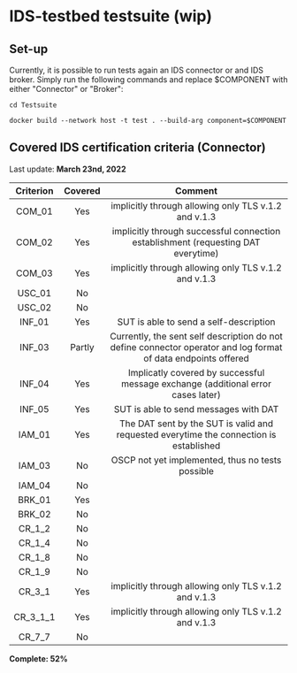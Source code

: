 # IDS-testbed testsuite (wip)

## Set-up
Currently, it is possible to run tests again an IDS connector or and IDS broker. Simply run the following commands and replace $COMPONENT with either "Connector" or "Broker":

`cd Testsuite`

`docker build --network host -t test . --build-arg component=$COMPONENT`

## Covered IDS certification criteria (Connector)
Last update: **March 23nd, 2022**

| Criterion  | Covered  | Comment  |
| :---:      | :-:      | :-:      |
| COM_01     |   Yes    | implicitly through allowing only TLS v.1.2 and v.1.3 |
| COM_02     |   Yes    | implicitly through successful connection establishment (requesting DAT everytime) |
| COM_03     |   Yes    | implicitly through allowing only TLS v.1.2 and v.1.3 |
| USC_01     |   No     |          |
| USC_02     |   No     |          |
| INF_01     |   Yes     | SUT is able to send a self-description |
| INF_03     |   Partly | Currently, the sent self description do not define connector operator and log format of data endpoints offered |
| INF_04     |   Yes     | Implicatly covered by successful message exchange (additional error cases later) |
| INF_05     |   Yes     |    SUT is able to send messages with DAT   |  
| IAM_01     |   Yes     |   The DAT sent by the SUT is valid and requested everytime the connection is established       |
| IAM_03     |   No     |   OSCP not yet implemented, thus no tests possible      |
| IAM_04     |   No     |          |
| BRK_01     |   Yes     |          |
| BRK_02     |   No     |          |
| CR\_1_2    |   No     |          |
| CR\_1_4    |   No     |          |
| CR\_1_8    |   No     |          |
| CR\_1_9    |   No     |          |
| CR\_3_1    |   Yes     | implicitly through allowing only TLS v.1.2 and v.1.3   |
| CR\_3\_1_1 |   Yes     | implicitly through allowing only TLS v.1.2 and v.1.3   |
| CR\_7_7    |   No     |          | |

**Complete: 52%**
